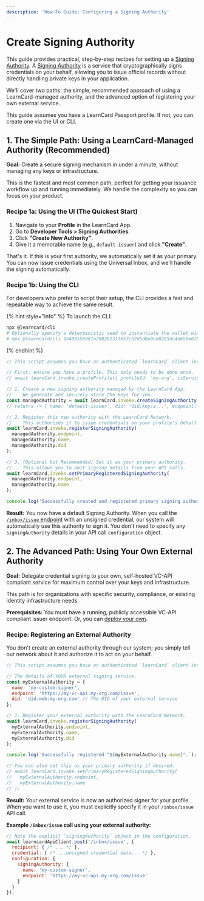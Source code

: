 ```yaml
---
description: 'How-To Guide: Configuring a Signing Authority'
---
```


# Create Signing Authority

This guide provides practical, step-by-step recipes for setting up a [Signing Authority](../core-concepts/identities-and-keys/signing-authorities.md). A [Signing Authority](../core-concepts/identities-and-keys/signing-authorities.md) is a service that cryptographically signs credentials on your behalf, allowing you to issue official records without directly handling private keys in your application.

We'll cover two paths: the simple, recommended approach of using a LearnCard-managed authority, and the advanced option of registering your own external service.

This guide assumes you have a LearnCard Passport profile. If not, you can create one via the UI or CLI.

## 1. The Simple Path: Using a LearnCard-Managed Authority (Recommended)

**Goal:** Create a secure signing mechanism in under a minute, without managing any keys or infrastructure.

This is the fastest and most common path, perfect for getting your issuance workflow up and running immediately. We handle the complexity so you can focus on your product.

### **Recipe 1a: Using the UI (The Quickest Start)**

1. Navigate to your **Profile** in the LearnCard App.
2. Go to **Developer Tools > Signing Authorities**.
3. Click **"Create New Authority"**.
4. Give it a memorable name (e.g., `default-issuer`) and click **"Create"**.

That's it. If this is your first authority, we automatically set it as your primary. You can now issue credentials using the Universal Inbox, and we'll handle the signing automatically.

### **Recipe 1b: Using the CLI**

For developers who prefer to script their setup, the CLI provides a fast and repeatable way to achieve the same result.

{% hint style="info" %}
To launch the CLI:

```bash
npx @learncard/cli
# Optionally specify a deterministic seed to instantiate the wallet with
# npx @learncard/cli 1b498556081a298261313657c32d5d0a9ce8285dc4d659e6787392207e4a7ac2h
```
{% endhint %}

```javascript
// This script assumes you have an authenticated `learnCard` client instance.

// First, ensure you have a profile. This only needs to be done once.
// await learnCard.invoke.createProfile({ profileId: 'my-org', isServiceProfile: true });

// 1. Create a new signing authority managed by the LearnCard App.
//    We generate and securely store the keys for you.
const managedAuthority = await learnCard.invoke.createSigningAuthority('default-issuer');
// returns -> { name: 'default-issuer', did: 'did:key:z...', endpoint: 'https://...' }

// 2. Register this new authority with the LearnCard Network.
//    This authorizes it to issue credentials on your profile's behalf.
await learnCard.invoke.registerSigningAuthority(
  managedAuthority.endpoint,
  managedAuthority.name,
  managedAuthority.did
);

// 3. (Optional but Recommended) Set it as your primary authority.
//    This allows you to omit signing details from your API calls.
await learnCard.invoke.setPrimaryRegisteredSigningAuthority(
  managedAuthority.endpoint,
  managedAuthority.name
);

console.log('Successfully created and registered primary signing authority!');

```

**Result:** You now have a default Signing Authority. When you call the [`/inbox/issue` endpoint](send-credentials.md) with an unsigned credential, our system will automatically use this authority to sign it. You don't need to specify any `signingAuthority` details in your API call `configuration` object.

## 2. The Advanced Path: Using Your Own External Authority

**Goal:** Delegate credential signing to your own, self-hosted VC-API compliant service for maximum control over your keys and infrastructure.

This path is for organizations with specific security, compliance, or existing identity infrastructure needs.

**Prerequisites:** You must have a running, publicly accessible VC-API compliant issuer endpoint. Or, you can [deploy your own](deploy-infrastructure/signing-authority.md).

### **Recipe: Registering an External Authority**

You don't create an external authority through our system; you simply tell our network about it and authorize it to act on your behalf.

```javascript
// This script assumes you have an authenticated `learnCard` client instance.

// The details of YOUR external signing service.
const myExternalAuthority = {
  name: 'my-custom-signer',
  endpoint: 'https://my-vc-api.my-org.com/issue',
  did: 'did:web:my-org.com' // The DID of your external service
};

// 1. Register your external authority with the LearnCard Network.
await learnCard.invoke.registerSigningAuthority(
  myExternalAuthority.endpoint,
  myExternalAuthority.name,
  myExternalAuthority.did
);

console.log(`Successfully registered "${myExternalAuthority.name}".`);

// You can also set this as your primary authority if desired.
// await learnCard.invoke.setPrimaryRegisteredSigningAuthority(
//   myExternalAuthority.endpoint,
//   myExternalAuthority.name
// );

```

**Result:** Your external service is now an authorized signer for your profile. When you want to use it, you must explicitly specify it in your `/inbox/issue` API call.

**Example `/inbox/issue` call using your external authority:**

```javascript
// Note the explicit `signingAuthority` object in the configuration.
await learncardApiClient.post('/inbox/issue', {
  recipient: { /* ... */ },
  credential: { /* ...unsigned credential data... */ },
  configuration: {
    signingAuthority: {
      name: 'my-custom-signer',
      endpoint: 'https://my-vc-api.my-org.com/issue'
    }
  }
});

```
